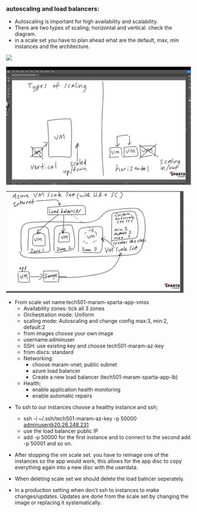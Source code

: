 ### autoscaling and load balancers:

- Autoscaling is important for high availability and scalability.
- There are two types of scaling; horizontal and vertical. check the diagram.
- in a scale set you have to plan ahead what are the default, max, min instances and the architecture. 

![
](<Screenshot 2025-01-30 162607.png>)

![alt text](<Screenshot 2025-01-30 162651.png>)


![alt text](<Screenshot 2025-01-30 162737.png>)

- From scale set
    name:tech501-maram-sparta-app-vmss
    - Availability zones: tick all 3 zones
    - Orchestration mode: Uniform
    - scaling mode: Autoscaling and change config max:3, min:2, default:2
    - from images choose your own image
    - username:adminuser
    - SSH: use existing key and choose tech501-maram-az-key
    - from discs: standard
    - Networking:
      - choose maram-vnet; public subnet
      - azure load balancer
      - Create a new load balancer (tech501-maram-sparta-app-lb)
    - Health; 
      - enable application health monitoring
      - enable automatic repairs

* To ssh to our instances choose a healthy instance and ssh; 
    - ssh -i ~/.ssh/tech501-maram-az-key -p 50000 adminuser@20.26.248.231
    - use the load balancer public IP
    - add -p 50000 for the first instance and to connect to the second add -p 50001 and so on.


* After stopping the vm scale set. you have to reimage one of the instances so the app would work, this allows for the app disc to copy everything again into a new disc with the userdata. 
* When deleting scale set we should delete the load balncer seperately. 
* In a production setting when don't ssh to instances to make changes/updates. Updates are done from the scale set by changing the image or replacing it systematically. 